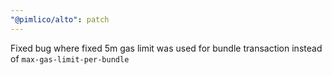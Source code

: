 ```yaml
---
"@pimlico/alto": patch
---
```


Fixed bug where fixed 5m gas limit was used for bundle transaction instead of `max-gas-limit-per-bundle`
